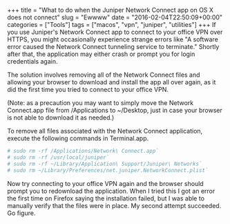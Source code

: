 +++
title       = "What to do when the Juniper Network Connect app on OS X does not connect"
slug        = "Ewwww"
date        = "2016-02-04T22:50:09+00:00"
categories  = ["Tools"]
tags        = ["macos", "vpn", "juniper", "utilities"]
+++
If you use Juniper's Network Connect app to connect to your office VPN over HTTPS, you might occasionally experience strange errors like "A software error caused the Network Connect tunneling service to terminate." Shortly after that, the application may either crash or prompt you for login credentials again.

The solution involves removing all of the Network Connect files and allowing your browser to download and install the app all over again, as it did the first time you tried to connect to your office VPN.

(Note: as a precaution you may want to simply move the Network Connect.app file from /Applications to ~/Desktop, just in case your browser is not able to download it as needed.)

To remove all files associated with the Network Connect application, execute the following commands in Terminal.app.

```bash
# sudo rm -rf /Applications/Network\ Connect.app`
# sudo rm -rf /usr/local/juniper`
# sudo rm -rf ~/Library/Application\ Support/Juniper\ Networks`
# sudo rm ~/Library/Preferences/net.juniper.NetworkConnect.plist`
```

Now try connecting to your office VPN again and the browser should prompt you to redownload the application. When I tried this I got an error the first time on Firefox saying the installation failed, but I was able to manually verify that the files were in place. My second attempt succeeded. Go figure.